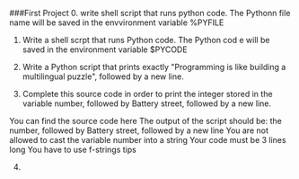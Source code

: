###First Project
0. write shell script that runs python code.
	The Pythonn file name will be saved in the envvironment variable %PYFILE

1. Write a shell scrpt that runs Python code.
	The Python cod e will be saved in the environment variable $PYCODE

2. Write a Python script that prints exactly "Programming is like building a multilingual puzzle", followed by a new line.

3. Complete this source code in order to print the integer stored in the variable number, followed by Battery street, followed by a new line.

You can find the source code here
The output of the script should be:
the number, followed by Battery street,
followed by a new line
You are not allowed to cast the variable number into a string
Your code must be 3 lines long
You have to use f-strings tips

4.
